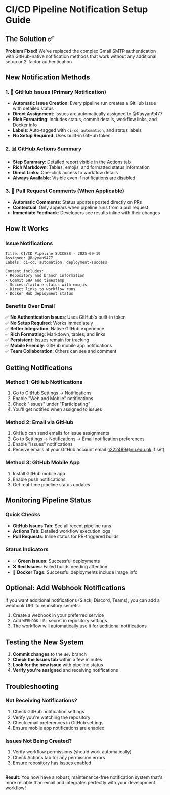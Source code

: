 # CI/CD Pipeline Notification Setup Guide

## The Solution ✅

**Problem Fixed!** We've replaced the complex Gmail SMTP authentication with GitHub-native notification methods that work without any additional setup or 2-factor authentication.

## New Notification Methods

### 1. 🎯 GitHub Issues (Primary Notification)
- **Automatic Issue Creation**: Every pipeline run creates a GitHub issue with detailed status
- **Direct Assignment**: Issues are automatically assigned to @Rayyan9477
- **Rich Formatting**: Includes status, commit details, workflow links, and Docker info
- **Labels**: Auto-tagged with `ci-cd`, `automation`, and status labels
- **No Setup Required**: Uses built-in GitHub token

### 2. 📊 GitHub Actions Summary
- **Step Summary**: Detailed report visible in the Actions tab
- **Rich Markdown**: Tables, emojis, and formatted status information
- **Direct Links**: One-click access to workflow details
- **Always Available**: Visible even if notifications are disabled

### 3. 💬 Pull Request Comments (When Applicable)
- **Automatic Comments**: Status updates posted directly on PRs
- **Contextual**: Only appears when pipeline runs from a pull request
- **Immediate Feedback**: Developers see results inline with their changes

## How It Works

### Issue Notifications
```
Title: CI/CD Pipeline SUCCESS - 2025-09-19
Assignee: @Rayyan9477
Labels: ci-cd, automation, deployment-success

Content includes:
- Repository and branch information
- Commit SHA and timestamp
- Success/failure status with emojis
- Direct links to workflow runs
- Docker Hub deployment status
```

### Benefits Over Email
✅ **No Authentication Issues**: Uses GitHub's built-in token  
✅ **No Setup Required**: Works immediately  
✅ **Better Integration**: Native GitHub experience  
✅ **Rich Formatting**: Markdown, tables, and links  
✅ **Persistent**: Issues remain for tracking  
✅ **Mobile Friendly**: GitHub mobile app notifications  
✅ **Team Collaboration**: Others can see and comment  

## Getting Notifications

### Method 1: GitHub Notifications
1. Go to GitHub Settings → Notifications
2. Enable "Web and Mobile" notifications
3. Check "Issues" under "Participating"
4. You'll get notified when assigned to issues

### Method 2: Email via GitHub
1. GitHub can send emails for issue assignments
2. Go to Settings → Notifications → Email notification preferences
3. Enable "Issues" notifications
4. Receive emails at your GitHub account email (i222489@nu.edu.pk if set)

### Method 3: GitHub Mobile App
1. Install GitHub mobile app
2. Enable push notifications
3. Get real-time pipeline status updates

## Monitoring Pipeline Status

### Quick Checks
- **GitHub Issues Tab**: See all recent pipeline runs
- **Actions Tab**: Detailed workflow execution logs
- **Pull Requests**: Inline status for PR-triggered builds

### Status Indicators
- ✅ **Green Issues**: Successful deployments
- ❌ **Red Issues**: Failed builds needing attention
- 🐳 **Docker Tags**: Successful deployments include image info

## Optional: Add Webhook Notifications

If you want additional notifications (Slack, Discord, Teams), you can add a webhook URL to repository secrets:

1. Create a webhook in your preferred service
2. Add `WEBHOOK_URL` secret in repository settings
3. The workflow will automatically use it for additional notifications

## Testing the New System

1. **Commit changes** to the `dev` branch
2. **Check the Issues tab** within a few minutes
3. **Look for the new issue** with pipeline status
4. **Verify you're assigned** and receiving notifications

## Troubleshooting

### Not Receiving Notifications?
1. Check GitHub notification settings
2. Verify you're watching the repository
3. Check email preferences in GitHub settings
4. Ensure mobile app notifications are enabled

### Issues Not Being Created?
1. Verify workflow permissions (should work automatically)
2. Check Actions tab for any permission errors
3. Ensure repository has Issues enabled

---

**Result**: You now have a robust, maintenance-free notification system that's more reliable than email and integrates perfectly with your development workflow!